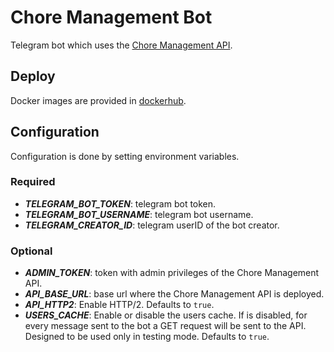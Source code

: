 # Chore Management Bot

Telegram bot which uses the [Chore Management API](https://github.com/sralloza/chore-management-api).

## Deploy

Docker images are provided in [dockerhub](https://hub.docker.com/r/sralloza/chore-management-bot).

## Configuration

Configuration is done by setting environment variables.

### Required

- ***TELEGRAM_BOT_TOKEN***: telegram bot token.
- ***TELEGRAM_BOT_USERNAME***: telegram bot username.
- ***TELEGRAM_CREATOR_ID***: telegram userID of the bot creator.

### Optional

- ***ADMIN_TOKEN***: token with admin privileges of the Chore Management API.
- ***API_BASE_URL***: base url where the Chore Management API is deployed.
- ***API_HTTP2***: Enable HTTP/2. Defaults to `true`.
- ***USERS_CACHE***: Enable or disable the users cache. If is disabled, for every message sent to the bot a GET request will be sent to the API. Designed to be used only in testing mode. Defaults to `true`.
